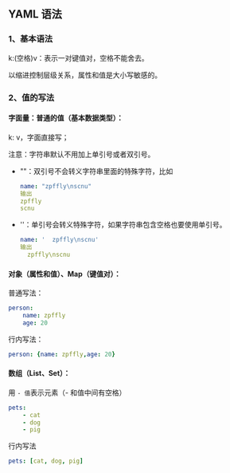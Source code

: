 ## YAML 语法

### 1、基本语法

k:(空格)v：表示一对键值对，空格不能舍去。

以缩进控制层级关系，属性和值是大小写敏感的。

### 2、值的写法

#### 字面量：普通的值（基本数据类型）：

k: v，字面直接写；

注意：字符串默认不用加上单引号或者双引号。

+ ""：双引号不会转义字符串里面的特殊字符，比如

  ```yaml
  name: "zpffly\nscnu"
  输出
  zpffly
  scnu
  ```

  

+ ''：单引号会转义特殊字符，如果字符串包含空格也要使用单引号。

  ```yaml
  name: '  zpffly\nscnu'
  输出
    zpffly\nscnu
  ```

#### 对象（属性和值）、Map（键值对）：

普通写法：

```yaml
person:
    name: zpffly
    age: 20
```

行内写法：

```yaml
person: {name: zpffly,age: 20}
```



#### 数组（List、Set）：

用 `- 值`表示元素（- 和值中间有空格）

```yaml
pets:
    - cat
    - dog
    - pig
```

行内写法

```yaml
pets: [cat, dog, pig]
```

